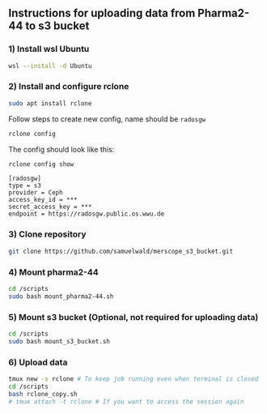 ## Instructions for uploading data from Pharma2-44 to s3 bucket

### 1) Install wsl Ubuntu
```bash
wsl --install -d Ubuntu
```

### 2) Install and configure rclone
```bash
sudo apt install rclone
```
Follow steps to create new config, name should be `radosgw`
```bash
rclone config
```
The config should look like this:
```bash
rclone config show
```
```text
[radosgw]
type = s3
provider = Ceph
access_key_id = ***
secret_access_key = ***
endpoint = https://radosgw.public.os.wwu.de
```
### 3) Clone repository
```bash
git clone https://github.com/samuelwald/merscope_s3_bucket.git
```

### 4) Mount pharma2-44
```bash
cd /scripts
sudo bash mount_pharma2-44.sh 
```

### 5) Mount s3 bucket (Optional, not required for uploading data)

```bash
cd /scripts
sudo bash mount_s3_bucket.sh
```

### 6) Upload data
```bash
tmux new -s rclone # To keep job running even when terminal is closed
cd /scripts
bash rclone_copy.sh
# tmux attach -t rclone # If you want to access the session again
```
